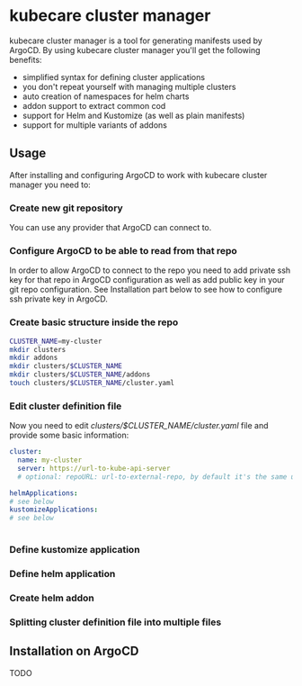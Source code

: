 # kubecare cluster manager

kubecare cluster manager is a tool for generating manifests used by ArgoCD.
By using kubecare cluster manager you'll get the following benefits:

* simplified syntax for defining cluster applications
* you don't repeat yourself with managing multiple clusters
* auto creation of namespaces for helm charts
* addon support to extract common cod
* support for Helm and Kustomize (as well as plain manifests)
* support for multiple variants of addons

## Usage

After installing and configuring ArgoCD to work with kubecare cluster manager you need to:

### Create new git repository

You can use any provider that ArgoCD can connect to.

### Configure ArgoCD to be able to read from that repo

In order to allow ArgoCD to connect to the repo you need to add private ssh key for that repo in ArgoCD configuration as well as add public key in your git repo configuration.
See Installation part below to see how to configure ssh private key in ArgoCD.

### Create basic structure inside the repo

```bash
CLUSTER_NAME=my-cluster
mkdir clusters
mkdir addons
mkdir clusters/$CLUSTER_NAME
mkdir clusters/$CLUSTER_NAME/addons
touch clusters/$CLUSTER_NAME/cluster.yaml
```

### Edit cluster definition file

Now you need to edit _clusters/$CLUSTER_NAME/cluster.yaml_ file and provide some basic information:

```yaml
cluster:
  name: my-cluster
  server: https://url-to-kube-api-server
  # optional: repoURL: url-to-external-repo, by default it's the same url as the repo with cluster.yaml file

helmApplications:
# see below
kustomizeApplications:
# see below
  
```

### Define kustomize application

### Define helm application

### Create helm addon

### Splitting cluster definition file into multiple files


## Installation on ArgoCD

TODO
